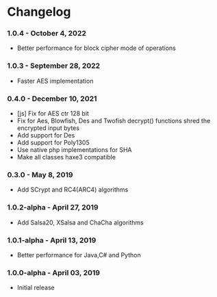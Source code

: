 # Changelog

### 1.0.4 - October 4, 2022
- Better performance for block cipher mode of operations

### 1.0.3 - September 28, 2022
- Faster AES implementation

### 0.4.0 - December 10, 2021
- [js] Fix for AES ctr 128 bit
- Fix for Aes, Blowfish, Des and Twofish decrypt() functions shred the encrypted input bytes
- Add support for Des
- Add support for Poly1305
- Use native php implementations for SHA
- Make all classes haxe3 compatible

### 0.3.0 - May 8, 2019
- Add SCrypt and RC4(ARC4) algorithms

### 1.0.2-alpha - April 27, 2019
- Add Salsa20, XSalsa and ChaCha algorithms

### 1.0.1-alpha - April 13, 2019
- Better performance for Java,C# and Python

### 1.0.0-alpha - April 03, 2019
- Initial release
